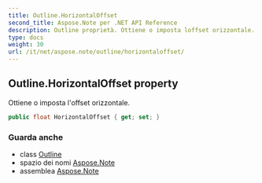 ```yaml
---
title: Outline.HorizontalOffset
second_title: Aspose.Note per .NET API Reference
description: Outline proprietà. Ottiene o imposta loffset orizzontale.
type: docs
weight: 30
url: /it/net/aspose.note/outline/horizontaloffset/
---
```

## Outline.HorizontalOffset property

Ottiene o imposta l'offset orizzontale.

```csharp
public float HorizontalOffset { get; set; }
```

### Guarda anche

* class [Outline](../)
* spazio dei nomi [Aspose.Note](../../outline/)
* assemblea [Aspose.Note](../../../)


